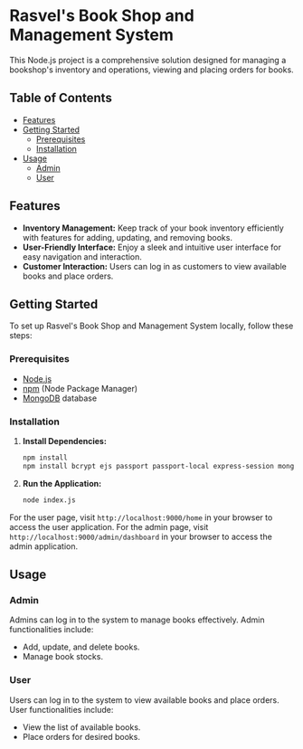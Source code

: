 # Rasvel's Book Shop and Management System

This Node.js project is a comprehensive solution designed for managing a bookshop's inventory and operations, viewing and placing orders for books.

## Table of Contents

- [Features](#features)
- [Getting Started](#getting-started)
  - [Prerequisites](#prerequisites)
  - [Installation](#installation)
- [Usage](#usage)
  - [Admin](#admin)
  - [User](#user)

## Features

- **Inventory Management:** Keep track of your book inventory efficiently with features for adding, updating, and removing books.
- **User-Friendly Interface:** Enjoy a sleek and intuitive user interface for easy navigation and interaction.
- **Customer Interaction:** Users can log in as customers to view available books and place orders.

## Getting Started

To set up Rasvel's Book Shop and Management System locally, follow these steps:

### Prerequisites

- [Node.js](https://nodejs.org/)
- [npm](https://www.npmjs.com/) (Node Package Manager)
- [MongoDB](https://www.mongodb.com/try/download/compass) database

### Installation

1. **Install Dependencies:**

    ```bash
    npm install
    npm install bcrypt ejs passport passport-local express-session mongoose
    ```

2. **Run the Application:**

    ```bash
    node index.js
    ```

For the user page, visit `http://localhost:9000/home` in your browser to access the user application.
For the admin page, visit `http://localhost:9000/admin/dashboard` in your browser to access the admin application.

## Usage

### Admin

Admins can log in to the system to manage books effectively. Admin functionalities include:

- Add, update, and delete books.
- Manage book stocks.

### User

Users can log in to the system to view available books and place orders. User functionalities include:

- View the list of available books.
- Place orders for desired books.
